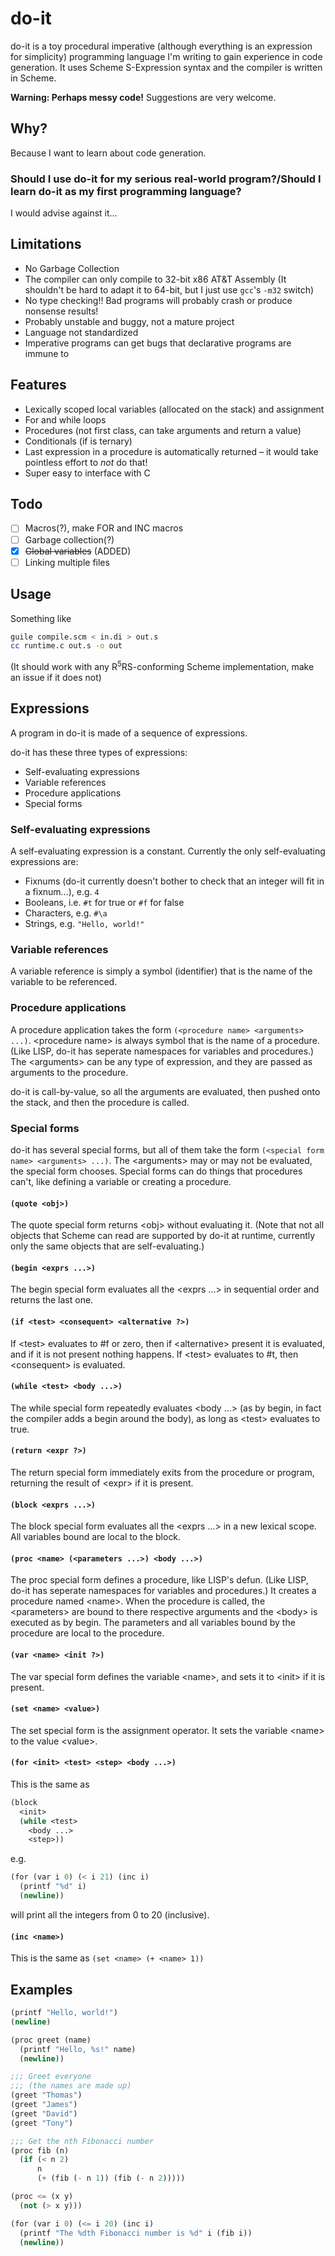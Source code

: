 # do-it
do-it is a toy procedural imperative (although everything is an expression for simplicity) programming language I'm writing to gain experience in code generation. It uses Scheme S-Expression syntax and the compiler is written in Scheme.

**Warning: Perhaps messy code!** Suggestions are very welcome.

## Why?
Because I want to learn about code generation.

### Should I use do-it for my serious real-world program?/Should I learn do-it as my first programming language?
I would advise against it&hellip;

## Limitations
* No Garbage Collection
* The compiler can only compile to 32-bit x86 AT&T Assembly
  (It shouldn't be hard to adapt it to 64-bit, but I just use `gcc`'s `-m32` switch)
* No type checking!! Bad programs will probably crash or produce nonsense results!
* Probably unstable and buggy, not a mature project
* Language not standardized
* Imperative programs can get bugs that declarative programs are immune to

## Features
* Lexically scoped local variables (allocated on the stack) and assignment
* For and while loops
* Procedures (not first class, can take arguments and return a value)
* Conditionals (if is ternary)
* Last expression in a procedure is automatically returned &ndash; it would take pointless effort to *not* do that!
* Super easy to interface with C

## Todo
- [ ] Macros(?), make FOR and INC macros
- [ ] Garbage collection(?)
- [x] ~~Global variables~~ (ADDED)
- [ ] Linking multiple files

## Usage
Something like
```sh
guile compile.scm < in.di > out.s
cc runtime.c out.s -o out
```
(It should work with any R<sup>5</sup>RS-conforming Scheme implementation, make an issue if it does not)

## Expressions
A program in do-it is made of a sequence of expressions.

do-it has these three types of expressions:

* Self-evaluating expressions
* Variable references
* Procedure applications
* Special forms

### Self-evaluating expressions
A self-evaluating expression is a constant. Currently the only self-evaluating expressions are:

* Fixnums (do-it currently doesn't bother to check that an integer will fit in a fixnum&hellip;), e.g. `4`
* Booleans, i.e. `#t` for true or `#f` for false
* Characters, e.g. `#\a`
* Strings, e.g. `"Hello, world!"`

### Variable references
A variable reference is simply a symbol (identifier) that is the name of the variable to be referenced.

### Procedure applications
A procedure application takes the form `(<procedure name> <arguments> ...)`. \<procedure name\> is always symbol that is the name of a procedure. (Like LISP, do-it has seperate namespaces for variables and procedures.) The \<arguments\> can be any type of expression, and they are passed as arguments to the procedure.

do-it is call-by-value, so all the arguments are evaluated, then pushed onto the stack, and then the procedure is called.

### Special forms
do-it has several special forms, but all of them take the form `(<special form name> <arguments> ...)`. The \<arguments\> may or may not be evaluated, the special form chooses. Special forms can do things that procedures can't, like defining a variable or creating a procedure.

#### `(quote <obj>)`
The quote special form returns \<obj\> without evaluating it. (Note that not all objects that Scheme can read are supported by do-it at runtime, currently only the same objects that are self-evaluating.)

#### `(begin <exprs ...>)`
The begin special form evaluates all the \<exprs ...\> in sequential order and returns the last one.

#### `(if <test> <consequent> <alternative ?>)`
If \<test\> evaluates to #f or zero, then if \<alternative\> present it is evaluated, and if it is not present nothing happens. If \<test\> evaluates to #t, then \<consequent\> is evaluated.

#### `(while <test> <body ...>)`
The while special form repeatedly evaluates \<body ...\> (as by begin, in fact the compiler adds a begin around the body), as long as \<test\> evaluates to true.

#### `(return <expr ?>)`
The return special form immediately exits from the procedure or program, returning the result of \<expr\> if it is present.

#### `(block <exprs ...>)`
The block special form evaluates all the \<exprs ...\> in a new lexical scope. All variables bound are local to the block.

#### `(proc <name> (<parameters ...>) <body ...>)`
The proc special form defines a procedure, like LISP's defun. (Like LISP, do-it has seperate namespaces for variables and procedures.) It creates a procedure named \<name\>. When the procedure is called, the \<parameters\> are bound to there respective arguments and the \<body\> is executed as by begin. The parameters and all variables bound by the procedure are local to the procedure.

#### `(var <name> <init ?>)`
The var special form defines the variable \<name\>, and sets it to \<init\> if it is present.

#### `(set <name> <value>)`
The set special form is the assignment operator. It sets the variable \<name\> to the value \<value\>.

#### `(for <init> <test> <step> <body ...>)`
This is the same as

```scheme
(block
  <init>
  (while <test>
    <body ...>
    <step>))
```

e.g.

```scheme
(for (var i 0) (< i 21) (inc i)
  (printf "%d" i)
  (newline))
```

will print all the integers from 0 to 20 (inclusive).

#### `(inc <name>)`
This is the same as `(set <name> (+ <name> 1))`

## Examples
```scheme
(printf "Hello, world!")
(newline)
```

```scheme
(proc greet (name)
  (printf "Hello, %s!" name)
  (newline))

;;; Greet everyone
;;; (the names are made up)
(greet "Thomas")
(greet "James")
(greet "David")
(greet "Tony")
```

```scheme
;;; Get the nth Fibonacci number
(proc fib (n)
  (if (< n 2)
      n
      (+ (fib (- n 1)) (fib (- n 2)))))

(proc <= (x y)
  (not (> x y)))

(for (var i 0) (<= i 20) (inc i)
  (printf "The %dth Fibonacci number is %d" i (fib i))
  (newline))
```
